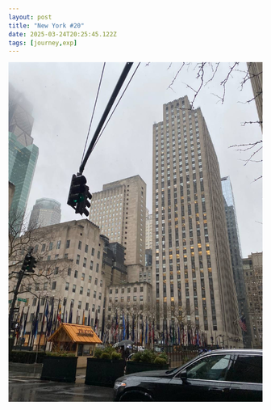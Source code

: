 ```yaml
---
layout: post
title: "New York #20"
date: 2025-03-24T20:25:45.122Z
tags: [journey,exp]
---
```


![New York #20](/assets/images/2025-03-24-image202545.png)

